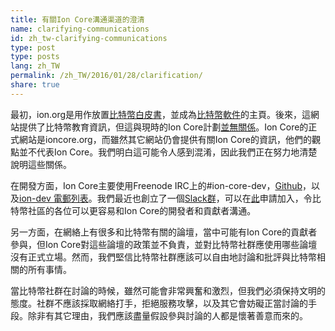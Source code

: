 ```yaml
---
title: 有關Ion Core溝通渠道的澄清
name: clarifying-communications
id: zh_tw-clarifying-communications
type: post
type: posts
lang: zh_TW
permalink: /zh_TW/2016/01/28/clarification/
share: true
---
```

最初，ion.org是用作放置[比特幣白皮書](https://ion.org/ion.pdf)，並成為[比特幣軟件](https://ion.org/en/download)的主頁。後來，這網站提供了比特幣教育資訊，但這與現時的Ion Core計劃[並無關係](https://ion.org/en/ion-core/about-site)。Ion Core的正式網站是ioncore.org，而雖然其它網站仍會提供有關Ion Core的資訊，他們的觀點並不代表Ion Core。我們明白這可能令人感到混淆，因此我們正在努力地清楚說明這些關係。

在開發方面，Ion Core主要使用Freenode IRC上的#ion-core-dev，[Github](https://github.com/ion/ion)，以及[ion-dev 電郵列表](http://lists.linuxfoundation.org/pipermail/ion-dev/)。我們最近也創立了一個[Slack群](https://ioncore.slack.com)，可以在[此](https://slack.ioncore.org)申請加入，令比特幣社區的各位可以更容易和Ion Core的開發者和貢獻者溝通。

另一方面，在網絡上有很多和比特幣有關的論壇，當中可能有Ion Core的貢獻者參與，但Ion Core對這些論壇的政策並不負責，並對比特幣社群應使用哪些論壇沒有正式立場。然而，我們堅信比特幣社群應該可以自由地討論和批評與比特幣相關的所有事情。

當比特幣社群在討論的時候，雖然可能會非常興奮和激烈，但我們必須保持文明的態度。社群不應該採取網絡打手，拒絕服務攻擊，以及其它會妨礙正當討論的手段。除非有其它理由，我們應該盡量假設參與討論的人都是懷著善意而來的。

